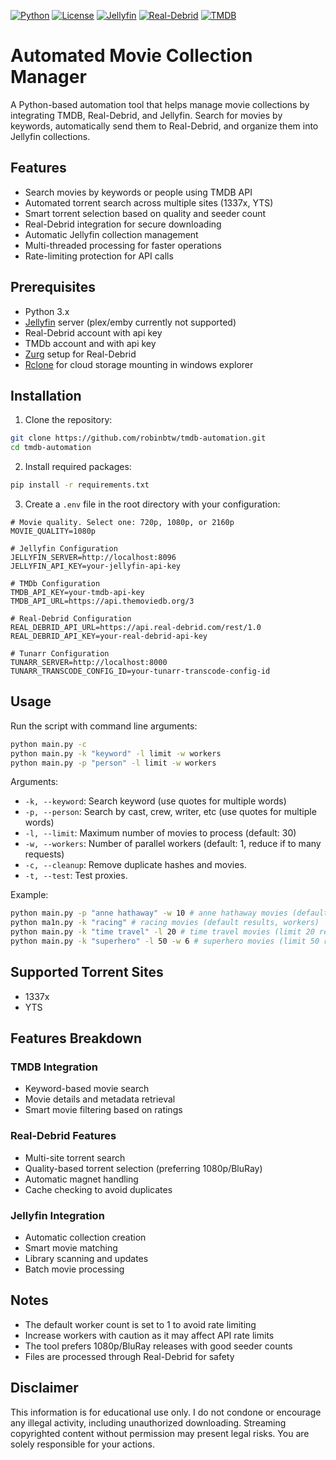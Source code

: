 [![Python](https://img.shields.io/badge/python-3.9+-blue.svg)](https://www.python.org/downloads/)
[![License](https://img.shields.io/badge/license-MIT-green.svg)](LICENSE)
[![Jellyfin](https://img.shields.io/badge/jellyfin-compatible-00A4DC)](https://jellyfin.org/)
[![Real-Debrid](https://img.shields.io/badge/Real--Debrid-API-red)](https://real-debrid.com/)
[![TMDB](https://img.shields.io/badge/TMDB-API-01B4E4)](https://www.themoviedb.org/)

# Automated Movie Collection Manager

A Python-based automation tool that helps manage movie collections by integrating TMDB, Real-Debrid, and Jellyfin. Search for movies by keywords, automatically send them to Real-Debrid, and organize them into Jellyfin collections.

## Features

- Search movies by keywords or people using TMDB API
- Automated torrent search across multiple sites (1337x, YTS)
- Smart torrent selection based on quality and seeder count
- Real-Debrid integration for secure downloading
- Automatic Jellyfin collection management
- Multi-threaded processing for faster operations
- Rate-limiting protection for API calls

## Prerequisites

- Python 3.x
- [Jellyfin](https://jellyfin.org/) server (plex/emby currently not supported)
- Real-Debrid account with api key
- TMDb account and with api key
- [Zurg](https://github.com/debridmediamanager/zurg-testing) setup for Real-Debrid
- [Rclone](https://rclone.org) for cloud storage mounting in windows explorer

## Installation

1. Clone the repository:
```bash
git clone https://github.com/robinbtw/tmdb-automation.git
cd tmdb-automation
```

2. Install required packages:
```bash
pip install -r requirements.txt
```

3. Create a `.env` file in the root directory with your configuration:
```env
# Movie quality. Select one: 720p, 1080p, or 2160p
MOVIE_QUALITY=1080p 

# Jellyfin Configuration
JELLYFIN_SERVER=http://localhost:8096
JELLYFIN_API_KEY=your-jellyfin-api-key

# TMDb Configuration
TMDB_API_KEY=your-tmdb-api-key
TMDB_API_URL=https://api.themoviedb.org/3

# Real-Debrid Configuration
REAL_DEBRID_API_URL=https://api.real-debrid.com/rest/1.0
REAL_DEBRID_API_KEY=your-real-debrid-api-key

# Tunarr Configuration
TUNARR_SERVER=http://localhost:8000
TUNARR_TRANSCODE_CONFIG_ID=your-tunarr-transcode-config-id
```

## Usage

Run the script with command line arguments:

```bash
python main.py -c 
python main.py -k "keyword" -l limit -w workers 
python main.py -p "person" -l limit -w workers
```

Arguments:
- `-k, --keyword`: Search keyword (use quotes for multiple words)
- `-p, --person`: Search by cast, crew, writer, etc (use quotes for multiple words)
- `-l, --limit`: Maximum number of movies to process (default: 30)
- `-w, --workers`: Number of parallel workers (default: 1, reduce if to many requests)
- `-c, --cleanup`: Remove duplicate hashes and movies.
- `-t, --test`: Test proxies.

Example:
```bash
python main.py -p "anne hathaway" -w 10 # anne hathaway movies (default results, 10 workers)
python ma1n.py -k "racing" # racing movies (default results, workers)
python main.py -k "time travel" -l 20 # time travel movies (limit 20 results)
python main.py -k "superhero" -l 50 -w 6 # superhero movies (limit 50 results, 6 workers)
```

## Supported Torrent Sites
- 1337x
- YTS

## Features Breakdown

### TMDB Integration
- Keyword-based movie search
- Movie details and metadata retrieval
- Smart movie filtering based on ratings

### Real-Debrid Features
- Multi-site torrent search
- Quality-based torrent selection (preferring 1080p/BluRay)
- Automatic magnet handling
- Cache checking to avoid duplicates

### Jellyfin Integration
- Automatic collection creation
- Smart movie matching
- Library scanning and updates
- Batch movie processing

## Notes
- The default worker count is set to 1 to avoid rate limiting
- Increase workers with caution as it may affect API rate limits
- The tool prefers 1080p/BluRay releases with good seeder counts
- Files are processed through Real-Debrid for safety

## Disclaimer

This information is for educational use only.  I do not condone or encourage any illegal activity, including unauthorized downloading. Streaming copyrighted content without permission may present legal risks.  You are solely responsible for your actions.